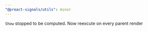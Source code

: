 ```yaml
---
"@preact-signals/utils": minor
---
```


`Show` stopped to be computed. Now reexcute on every parent render
